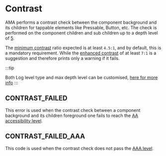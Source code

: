 # Contrast

AMA performs a contrast check between the component background and its children for tappable elements like Pressable, Button, etc.
The check is performed on the component children and sub children up to a depth level of [5](/docs/advanced/custom-log-rules#constants).

The [minimum contrast](#contrast_failed) ratio expected is at least `4.5:1`, and by default, this is a mandatory requirement. While the [enhanced contrast](#contrast_failed_aaa) of at least `7:1` is a suggestion and therefore prints only a warning if it fails.

:::tip

Both Log level type and max depth level can be customised, [here for more info](/docs/advanced/custom-log-rules)
:::

## CONTRAST_FAILED

This error is used when the contrast check between a component background and its children foreground one fails to reach the [AA accessibility level](https://www.w3.org/TR/WCAG21/#contrast-minimum).

## CONTRAST_FAILED_AAA

This code is used when the contrast check does not pass the [AAA level](https://www.w3.org/TR/WCAG21/#contrast-enhanced).
